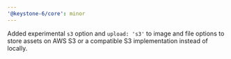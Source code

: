 ```yaml
---
'@keystone-6/core': minor
---
```


Added experimental `s3` option and `upload: 's3'` to image and file options to store assets on AWS S3 or a compatible S3 implementation instead of locally.
